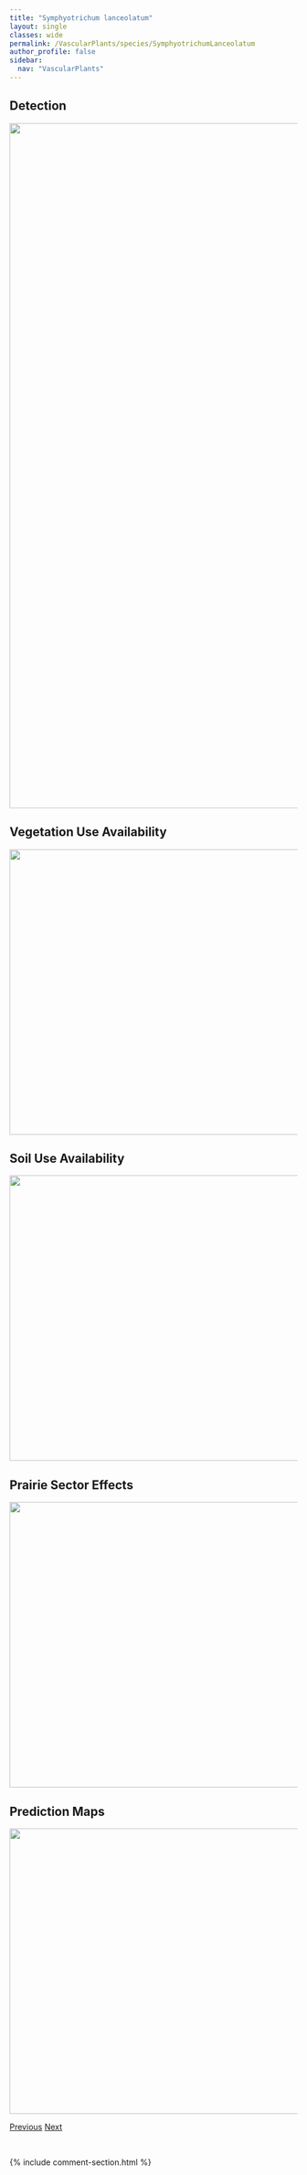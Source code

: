 ```yaml
---
title: "Symphyotrichum lanceolatum"
layout: single
classes: wide
permalink: /VascularPlants/species/SymphyotrichumLanceolatum
author_profile: false
sidebar:
  nav: "VascularPlants"
---
```


<h2>Detection</h2>

<a href="https://drive.google.com/uc?export=view&id=1-qYGOTO3SGhFVYO1YiV4GycQCqT4zcnp">
<img src="https://drive.google.com/uc?export=view&id=1-qYGOTO3SGhFVYO1YiV4GycQCqT4zcnp" height = "1200" width = "800">
</a>


<h2>Vegetation Use Availability</h2>

<a href="https://drive.google.com/uc?export=view&id=1u6omCrttrTw4U8WYacXoJSds6EG9kIS0">
<img src="https://drive.google.com/uc?export=view&id=1u6omCrttrTw4U8WYacXoJSds6EG9kIS0" height = "500" width = "1000">
</a>


<h2>Soil Use Availability</h2>

<a href="https://drive.google.com/uc?export=view&id=1fCXH-wyNV-iHIwqeZtAd8zCxN_y2rRFJ">
<img src="https://drive.google.com/uc?export=view&id=1fCXH-wyNV-iHIwqeZtAd8zCxN_y2rRFJ" height = "500" width = "1000">
</a>


<h2>Prairie Sector Effects</h2>

<a href="https://drive.google.com/uc?export=view&id=149qYstNU0e7NrXNE3w95O6JL9EGWnwyR">
<img src="https://drive.google.com/uc?export=view&id=149qYstNU0e7NrXNE3w95O6JL9EGWnwyR" height = "500" width = "1000">
</a>


<h2>Prediction Maps</h2>

<a href="https://drive.google.com/uc?export=view&id=1SGaHXdd8KAwkEUkIkWMQKf5ZUdWNAhwP">
<img src="https://drive.google.com/uc?export=view&id=1SGaHXdd8KAwkEUkIkWMQKf5ZUdWNAhwP" height = "500" width = "1000">
</a>


<a href="/DevelopmentWebsite/VascularPlants/species/SymphyotrichumLaeve" class="pagination--pager" title="Symphyotrichum laeve">Previous</a> <a href="/DevelopmentWebsite/VascularPlants/species/SymphyotrichumPuniceum" class="pagination--pager" title="Symphyotrichum puniceum">Next</a>

<p>&nbsp;</p>

{% include comment-section.html %}
